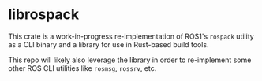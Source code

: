 # librospack
This crate is a work-in-progress re-implementation of ROS1's `rospack` utility as a CLI binary and a library for use in Rust-based build tools.

This repo will likely also leverage the library in order to re-implement some other ROS CLI utilities like `rosmsg`, `rossrv`, etc.